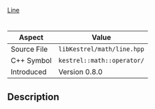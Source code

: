 [Line](index.md)
# 
| Aspect | Value |
| --- | --- |
| Source File | `libKestrel/math/line.hpp` |
| C++ Symbol | `kestrel::math::operator/` |
| Introduced | Version 0.8.0 |
## Description
